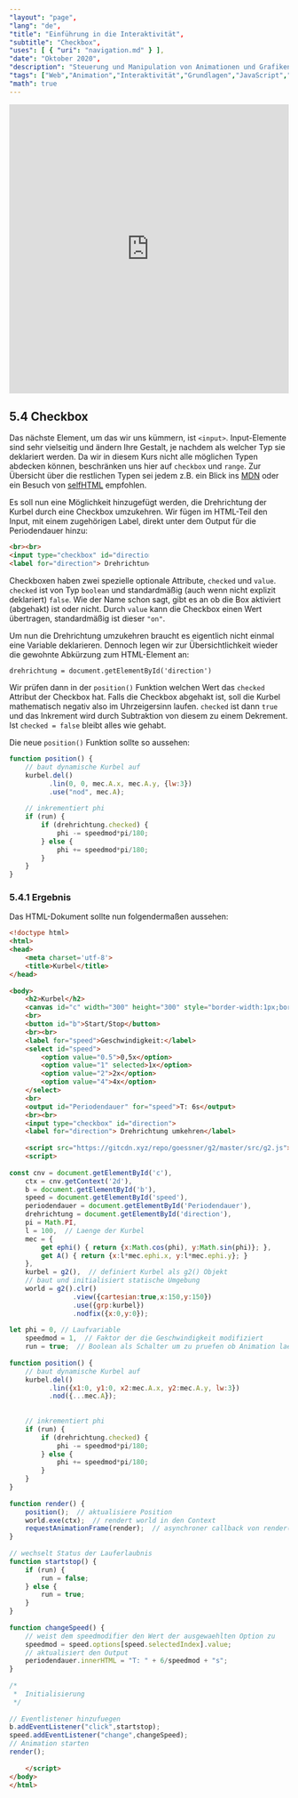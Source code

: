 ```yaml
---
"layout": "page",
"lang": "de",
"title": "Einführung in die Interaktivität",
"subtitle": "Checkbox",
"uses": [ { "uri": "navigation.md" } ],
"date": "Oktober 2020",
"description": "Steuerung und Manipulation von Animationen und Grafiken im Webbrowser",
"tags": ["Web","Animation","Interaktivität","Grundlagen","JavaScript","HTML","Input","Programmierung","g2","Canvas"],
"math": true
---
```


<aside style="min-width:45%">
<iframe width=100% height=520 frameborder='no' src='https://goessner.github.io/webkinematik/Interaktivitaet/3 Kurbel - checkbox.html'></iframe>
</aside>

## 5.4 Checkbox

Das nächste Element, um das wir uns kümmern, ist `<input>`. Input-Elemente sind sehr vielseitig und ändern Ihre Gestalt, je nachdem als welcher Typ sie deklariert werden. Da wir in diesem Kurs nicht alle möglichen Typen abdecken können, beschränken uns hier auf `checkbox` und `range`. Zur Übersicht über die restlichen Typen sei jedem z.B. ein Blick ins [MDN](https://developer.mozilla.org/de/docs/Web/HTML/Element/Input) oder ein Besuch von [selfHTML](https://wiki.selfhtml.org/wiki/HTML/Formulare/input) empfohlen.

Es soll nun eine Möglichkeit hinzugefügt werden, die Drehrichtung der Kurbel durch eine Checkbox umzukehren. Wir fügen im HTML-Teil den Input, mit einem zugehörigen Label, direkt unter dem Output für die Periodendauer hinzu:

<div style="max-width:50%">

```HTML
<br><br>
<input type="checkbox" id="direction">
<label for="direction"> Drehrichtung umkehren</label>
```

</div>

Checkboxen haben zwei spezielle optionale Attribute, `checked` und `value`. `checked` ist von Typ `boolean` und standardmäßig (auch wenn nicht explizit deklariert) `false`. Wie der Name schon sagt, gibt es an ob die Box aktiviert (abgehakt) ist oder nicht. Durch `value` kann die Checkbox einen Wert übertragen, standardmäßig ist dieser `"on"`.

Um nun die Drehrichtung umzukehren braucht es eigentlich nicht einmal eine Variable deklarieren. Dennoch legen wir zur Übersichtlichkeit wieder die gewohnte Abkürzung zum HTML-Element an:

`drehrichtung = document.getElementById('direction')`

Wir prüfen dann in der `position()` Funktion welchen Wert das `checked` Attribut der Checkbox hat. Falls die Checkbox abgehakt ist, soll die Kurbel mathematisch negativ also im Uhrzeigersinn laufen. `checked` ist dann `true` und das Inkrement wird durch Subtraktion von diesem zu einem Dekrement. Ist `checked = false` bleibt alles wie gehabt.

Die neue `position()` Funktion sollte so aussehen:

```JavaScript
function position() {
    // baut dynamische Kurbel auf
    kurbel.del()
          .lin(0, 0, mec.A.x, mec.A.y, {lw:3})
          .use("nod", mec.A);
 
    // inkrementiert phi 
    if (run) {
        if (drehrichtung.checked) {
            phi -= speedmod*pi/180;
        } else {
            phi += speedmod*pi/180; 
        }
    }
}
```

### 5.4.1 Ergebnis

Das HTML-Dokument sollte nun folgendermaßen aussehen:

```HTML
<!doctype html>
<html>
<head>
    <meta charset='utf-8'>
    <title>Kurbel</title>
</head>
 
<body>
    <h2>Kurbel</h2>
    <canvas id="c" width="300" height="300" style="border-width:1px;border-style:solid"></canvas>
    <br>
    <button id="b">Start/Stop</button>
    <br><br>
    <label for="speed">Geschwindigkeit:</label>
    <select id="speed">
        <option value="0.5">0,5x</option>
        <option value="1" selected>1x</option>
        <option value="2">2x</option>
        <option value="4">4x</option>
    </select>
    <br>
    <output id="Periodendauer" for="speed">T: 6s</output>
    <br><br>
    <input type="checkbox" id="direction">
    <label for="direction"> Drehrichtung umkehren</label>
 
    <script src="https://gitcdn.xyz/repo/goessner/g2/master/src/g2.js"></script>
    <script>
 
const cnv = document.getElementById('c'),
    ctx = cnv.getContext('2d'),
    b = document.getElementById('b'),
    speed = document.getElementById('speed'),
    periodendauer = document.getElementById('Periodendauer'),
    drehrichtung = document.getElementById('direction'),
    pi = Math.PI,
    l = 100,  // Laenge der Kurbel 
    mec = {
        get ephi() { return {x:Math.cos(phi), y:Math.sin(phi)}; },
        get A() { return {x:l*mec.ephi.x, y:l*mec.ephi.y}; }
    },
    kurbel = g2(),  // definiert Kurbel als g2() Objekt
    // baut und initialisiert statische Umgebung
    world = g2().clr()
                .view({cartesian:true,x:150,y:150})
                .use({grp:kurbel})
                .nodfix({x:0,y:0});
 
let phi = 0, // Laufvariable
    speedmod = 1,  // Faktor der die Geschwindigkeit modifiziert
    run = true;  // Boolean als Schalter um zu pruefen ob Animation laeuft
 
function position() {
    // baut dynamische Kurbel auf
    kurbel.del()
          .lin({x1:0, y1:0, x2:mec.A.x, y2:mec.A.y, lw:3})
          .nod({...mec.A});
 
 
    // inkrementiert phi
    if (run) {
        if (drehrichtung.checked) {
            phi -= speedmod*pi/180;
        } else {
            phi += speedmod*pi/180;
        }
    }
}
 
function render() {
    position();  // aktualisiere Position
    world.exe(ctx);  // rendert world in den Context
    requestAnimationFrame(render);  // asynchroner callback von render(), keine Rekursion!
}
 
// wechselt Status der Lauferlaubnis
function startstop() {
    if (run) {
        run = false;
    } else {
        run = true;
    }
}
 
function changeSpeed() {
    // weist dem speedmodifier den Wert der ausgewaehlten Option zu
    speedmod = speed.options[speed.selectedIndex].value;
    // aktualisiert den Output
    periodendauer.innerHTML = "T: " + 6/speedmod + "s";
}
 
/*
 *  Initialisierung
 */
 
// Eventlistener hinzufuegen
b.addEventListener("click",startstop);
speed.addEventListener("change",changeSpeed);
// Animation starten
render();
 
    </script>
</body>
</html>
```